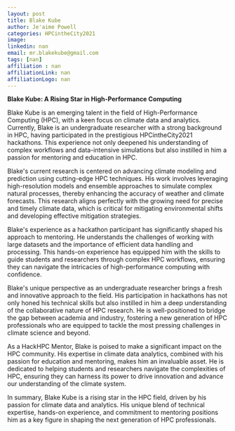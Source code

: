 ```yaml
---
layout: post
title: Blake Kube
author: Je'aime Powell
categories: HPCintheCity2021
image: 
linkedin: nan
email: mr.blakekube@gmail.com
tags: [nan]
affiliation : nan 
affiliationLink: nan
affiliationLogo: nan                      
---
```


**Blake Kube: A Rising Star in High-Performance Computing**
 
 Blake Kube is an emerging talent in the field of High-Performance Computing (HPC), with a keen focus on climate data and analytics. Currently, Blake is an undergraduate researcher with a strong background in HPC, having participated in the prestigious HPCintheCity2021 hackathons. This experience not only deepened his understanding of complex workflows and data-intensive simulations but also instilled in him a passion for mentoring and education in HPC.
 
 Blake's current research is centered on advancing climate modeling and prediction using cutting-edge HPC techniques. His work involves leveraging high-resolution models and ensemble approaches to simulate complex natural processes, thereby enhancing the accuracy of weather and climate forecasts. This research aligns perfectly with the growing need for precise and timely climate data, which is critical for mitigating environmental shifts and developing effective mitigation strategies.
 
 Blake's experience as a hackathon participant has significantly shaped his approach to mentoring. He understands the challenges of working with large datasets and the importance of efficient data handling and processing. This hands-on experience has equipped him with the skills to guide students and researchers through complex HPC workflows, ensuring they can navigate the intricacies of high-performance computing with confidence.
 
 Blake's unique perspective as an undergraduate researcher brings a fresh and innovative approach to the field. His participation in hackathons has not only honed his technical skills but also instilled in him a deep understanding of the collaborative nature of HPC research. He is well-positioned to bridge the gap between academia and industry, fostering a new generation of HPC professionals who are equipped to tackle the most pressing challenges in climate science and beyond.
 
 As a HackHPC Mentor, Blake is poised to make a significant impact on the HPC community. His expertise in climate data analytics, combined with his passion for education and mentoring, makes him an invaluable asset. He is dedicated to helping students and researchers navigate the complexities of HPC, ensuring they can harness its power to drive innovation and advance our understanding of the climate system.
 
 In summary, Blake Kube is a rising star in the HPC field, driven by his passion for climate data and analytics. His unique blend of technical expertise, hands-on experience, and commitment to mentoring positions him as a key figure in shaping the next generation of HPC professionals.  
                    
